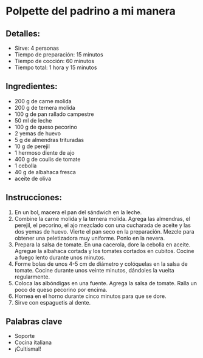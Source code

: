 # Polpette del padrino a mi manera 

## Detalles: 
* Sirve: 4 personas 
* Tiempo de preparación: 15 minutos 
* Tiempo de cocción: 60 minutos 
* Tiempo total: 1 hora y 15 minutos 

## Ingredientes: 
* 200 g de carne molida 
* 200 g de ternera molida 
* 100 g de pan rallado campestre 
* 50 ml de leche 
* 100 g de queso pecorino 
* 2 yemas de huevo 
* 5 g de almendras trituradas 
* 10 g de perejil 
* 1 hermoso diente de ajo 
* 400 g de coulis de tomate 
* 1 cebolla 
* 40 g de albahaca fresca 
* aceite de oliva 

## Instrucciones: 
1. En un bol, macera el pan del sándwich en la leche. 
1. Combine la carne molida y la ternera molida. Agrega las almendras, el perejil, el pecorino, el ajo mezclado con una cucharada de aceite y las dos yemas de huevo. Vierte el pan seco en la preparación. Mezcle para obtener una peletizadora muy uniforme. Ponlo en la nevera. 
1. Prepara la salsa de tomate. En una cacerola, dore la cebolla en aceite. Agregue la albahaca cortada y los tomates cortados en cubitos. Cocine a fuego lento durante unos minutos. 
1. Forme bolas de unos 4-5 cm de diámetro y colóquelas en la salsa de tomate. Cocine durante unos veinte minutos, dándoles la vuelta regularmente. 
1. Coloca las albóndigas en una fuente. Agrega la salsa de tomate. Ralla un poco de queso pecorino por encima. 
1. Hornea en el horno durante cinco minutos para que se dore. 
1. Sirve con espaguetis al dente. 

## Palabras clave
* Soporte
* Cocina italiana
* ¡Cultismal!